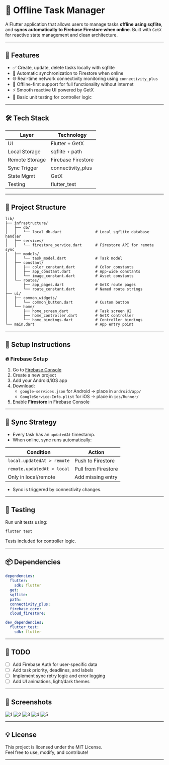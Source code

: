 # 📝 Offline Task Manager

A Flutter application that allows users to manage tasks **offline using sqflite**, and **syncs automatically to Firebase Firestore when online**. Built with `GetX` for reactive state management and clean architecture.

---

## 🚀 Features

- ✅ Create, update, delete tasks locally with sqflite
- 🔄 Automatic synchronization to Firestore when online
- 🌐 Real-time network connectivity monitoring using `connectivity_plus`
- 📶 Offline-first support for full functionality without internet
- ⚡ Smooth reactive UI powered by GetX
- 🧪 Basic unit testing for controller logic

---

## 🛠 Tech Stack

| Layer            | Technology               |
|------------------|---------------------------|
| UI               | Flutter + GetX            |
| Local Storage    | sqflite + path            |
| Remote Storage   | Firebase Firestore        |
| Sync Trigger     | connectivity_plus         |
| State Mgmt       | GetX                      |
| Testing          | flutter_test              |

---

## 📁 Project Structure

```
lib/
├── infrastructure/
│   ├── db/
│   │   └── local_db.dart               # Local sqflite database handler
│   ├── services/
│   │   └── firestore_service.dart      # Firestore API for remote sync
│   ├── models/
│   │   └── task_model.dart             # Task model
│   ├── constant/
│   │   ├── color_constant.dart         # Color constants
│   │   ├── app_constant.dart           # App-wide constants
│   │   └── image_constant.dart         # Asset constants
│   └── routes/
│       ├── app_pages.dart              # GetX route pages
│       └── route_constant.dart         # Named route strings
├── ui/
│   ├── common_widgets/
│   │   └── common_button.dart          # Custom button
│   └── home/
│       ├── home_screen.dart            # Task screen UI
│       ├── home_controller.dart        # GetX controller
│       └── home_bindings.dart          # Controller bindings
└── main.dart                           # App entry point
```

---

## 🔧 Setup Instructions

### 🔥 Firebase Setup

1. Go to [Firebase Console](https://console.firebase.google.com/)
2. Create a new project
3. Add your Android/iOS app
4. Download:
    - `google-services.json` for Android → place in `android/app/`
    - `GoogleService-Info.plist` for iOS → place in `ios/Runner/`
5. Enable **Firestore** in Firebase Console

---

## 🔁 Sync Strategy

- Every task has an `updatedAt` timestamp.
- When online, sync runs automatically:

| Condition                       | Action             |
|--------------------------------|--------------------|
| `local.updatedAt > remote`     | Push to Firestore  |
| `remote.updatedAt > local`     | Pull from Firestore |
| Only in local/remote           | Add missing entry  |

- Sync is triggered by connectivity changes.

---

## 🧪 Testing

Run unit tests using:

```bash
flutter test
```

Tests included for controller logic.

---

## 📦 Dependencies

```yaml
dependencies:
  flutter:
    sdk: flutter
  get:
  sqflite:
  path:
  connectivity_plus:
  firebase_core:
  cloud_firestore:

dev_dependencies:
  flutter_test:
    sdk: flutter
```

---

## 📌 TODO

- [ ] Add Firebase Auth for user-specific data
- [ ] Add task priority, deadlines, and labels
- [ ] Implement sync retry logic and error logging
- [ ] Add UI animations, light/dark themes

---

## 📸 Screenshots
![1](https://github.com/user-attachments/assets/522aabe4-0c69-450d-a1d7-3fb3563108dc) ![2](https://github.com/user-attachments/assets/d38413a3-24c7-4ac2-b5b1-28e9f29b5927) ![3](https://github.com/user-attachments/assets/2491b19e-8896-45d9-ba3d-84d7788b3b5b) ![4](https://github.com/user-attachments/assets/b2130cfb-cd50-410d-83ed-c5a90956dbfa) ![5](https://github.com/user-attachments/assets/1e2eb0cf-1752-47b9-a73d-e9d66ad38d55)




---

## 💡 License

This project is licensed under the MIT License.  
Feel free to use, modify, and contribute!

---
